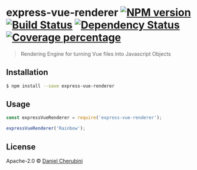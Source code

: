 # express-vue-renderer [![NPM version][npm-image]][npm-url] [![Build Status][travis-image]][travis-url] [![Dependency Status][daviddm-image]][daviddm-url] [![Coverage percentage][coveralls-image]][coveralls-url]
> Rendering Engine for turning Vue files into Javascript Objects

## Installation

```sh
$ npm install --save express-vue-renderer
```

## Usage

```js
const expressVueRenderer = require('express-vue-renderer');

expressVueRenderer('Rainbow');
```
## License

Apache-2.0 © [Daniel Cherubini](https://github.com/express-vue)


[npm-image]: https://badge.fury.io/js/express-vue-renderer.svg
[npm-url]: https://npmjs.org/package/express-vue-renderer
[travis-image]: https://travis-ci.org/express-vue/express-vue-renderer.svg?branch=master
[travis-url]: https://travis-ci.org/express-vue/express-vue-renderer
[daviddm-image]: https://david-dm.org/express-vue/express-vue-renderer.svg?theme=shields.io
[daviddm-url]: https://david-dm.org/express-vue/express-vue-renderer
[coveralls-image]: https://coveralls.io/repos/express-vue/express-vue-renderer/badge.svg
[coveralls-url]: https://coveralls.io/r/express-vue/express-vue-renderer
